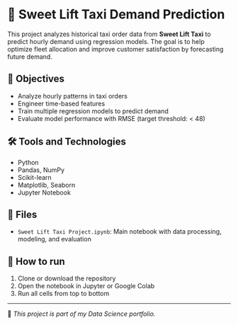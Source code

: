 # 🚖 Sweet Lift Taxi Demand Prediction

This project analyzes historical taxi order data from **Sweet Lift Taxi** to predict hourly demand using regression models. The goal is to help optimize fleet allocation and 
improve customer satisfaction by forecasting future demand.

## 🎯 Objectives
- Analyze hourly patterns in taxi orders
- Engineer time-based features
- Train multiple regression models to predict demand
- Evaluate model performance with RMSE (target threshold: < 48)

## 🛠️ Tools and Technologies
- Python
- Pandas, NumPy
- Scikit-learn
- Matplotlib, Seaborn
- Jupyter Notebook

## 📁 Files
- `Sweet Lift Taxi Project.ipynb`: Main notebook with data processing, modeling, and evaluation

## 🚀 How to run
1. Clone or download the repository
2. Open the notebook in Jupyter or Google Colab
3. Run all cells from top to bottom

---

📌 *This project is part of my Data Science portfolio.*
